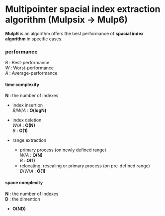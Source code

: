 
# Multipointer spacial index extraction algorithm (Mulpsix -> Mulp6)

**Mulp6** is an algorithm offers the best performance of **spacial index algorithm** in specific cases.

### performance

*B* : Best-performance <br>
*W* : Worst-performance <br>
*A* : Average-performance <br>

#### time complexity

**N** : the number of indexes

 - index insertion <br>
  *B*/*W*/*A* : **O(logN)** <br>

 - index deletion <br>
  *W*/*A* : **O(N)** <br>
  *B* : **O(1)** <br>
  
 - range extraction
   - primary process (on newly defined range) <br>
    *W*/*A* : **O(N)** <br>
    *B* : **O(1)** <br>
   - relocating, rescaling or primary process (on pre-defined range) <br>
   *B*/*W*/*A* : **O(1)** <br>


#### space complexity

**N** : the number of indexes <br>
**D** : the dimention <br>

 - **O(ND)**
 
 

